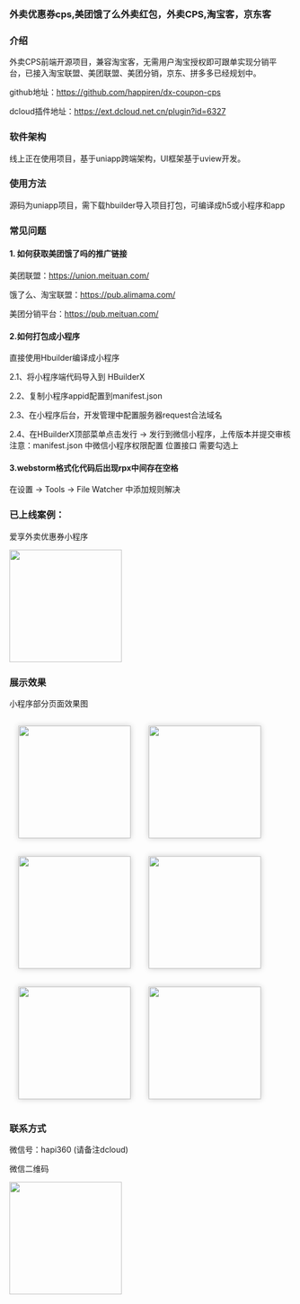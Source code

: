 ### 外卖优惠券cps,美团饿了么外卖红包，外卖CPS,淘宝客，京东客

### 介绍
外卖CPS前端开源项目，兼容淘宝客，无需用户淘宝授权即可跟单实现分销平台，已接入淘宝联盟、美团联盟、美团分销，京东、拼多多已经规划中。

github地址：https://github.com/happiren/dx-coupon-cps

dcloud插件地址：https://ext.dcloud.net.cn/plugin?id=6327

### 软件架构
线上正在使用项目，基于uniapp跨端架构，UI框架基于uview开发。

### 使用方法
源码为uniapp项目，需下载hbuilder导入项目打包，可编译成h5或小程序和app

### 常见问题
#### 1. 如何获取美团饿了吗的推广链接

美团联盟：https://union.meituan.com/

饿了么、淘宝联盟：https://pub.alimama.com/

美团分销平台：https://pub.meituan.com/

#### 2.如何打包成小程序

直接使用Hbuilder编译成小程序

2.1、将小程序端代码导入到 HBuilderX

2.2、复制小程序appid配置到manifest.json

2.3、在小程序后台，开发管理中配置服务器request合法域名

2.4、在HBuilderX顶部菜单点击发行 -> 发行到微信小程序，上传版本并提交审核
注意：manifest.json 中微信小程序权限配置 位置接口 需要勾选上


#### 3.webstorm格式化代码后出现rpx中间存在空格
在设置 -> Tools -> File Watcher 中添加规则解决


### 已上线案例：
爱享外卖优惠券小程序

<img src="https://dianxiang.oss-cn-hangzhou.aliyuncs.com/cps/system/miniapp/examples/aixiang-wechat.jpg" width="200"/>


### 展示效果
小程序部分页面效果图

<img style="margin: 16px;box-shadow: 0px 0px 10px rgb(0 0 0 / 20%);border: 1px solid raba(0, 0, 0, 0.2);" src="https://dianxiang.oss-cn-hangzhou.aliyuncs.com/cps/system/miniapp/examples/首页.jpg" width="200"/><img style="margin: 16px;box-shadow: 0px 0px 10px rgb(0 0 0 / 20%);border: 1px solid raba(0, 0, 0, 0.2);" src="https://dianxiang.oss-cn-hangzhou.aliyuncs.com/cps/system/miniapp/examples/饿了么.jpg" width="200"/><img style="margin: 16px;box-shadow: 0px 0px 10px rgb(0 0 0 / 20%);border: 1px solid raba(0, 0, 0, 0.2);" src="https://dianxiang.oss-cn-hangzhou.aliyuncs.com/cps/system/miniapp/examples/吃喝玩乐.jpg" width="200"/><img style="margin: 16px;box-shadow: 0px 0px 10px rgb(0 0 0 / 20%);border: 1px solid raba(0, 0, 0, 0.2);" src="https://dianxiang.oss-cn-hangzhou.aliyuncs.com/cps/system/miniapp/examples/美团.jpg" width="200"/><img style="margin: 16px;box-shadow: 0px 0px 10px rgb(0 0 0 / 20%);border: 1px solid raba(0, 0, 0, 0.2);" src="https://dianxiang.oss-cn-hangzhou.aliyuncs.com/cps/system/miniapp/examples/店铺.jpg" width="200"/><img style="margin: 16px;box-shadow: 0px 0px 10px rgb(0 0 0 / 20%);border: 1px solid raba(0, 0, 0, 0.2);" src="https://dianxiang.oss-cn-hangzhou.aliyuncs.com/cps/system/miniapp/examples/我的.jpg" width="200"/>

### 联系方式
微信号：hapi360   (请备注dcloud)

微信二维码

<img src="https://dianxiang.oss-cn-hangzhou.aliyuncs.com/cps/system/miniapp/examples/hap-wechat.jpg" width="200"/>

